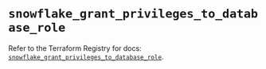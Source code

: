 # `snowflake_grant_privileges_to_database_role`

Refer to the Terraform Registry for docs: [`snowflake_grant_privileges_to_database_role`](https://registry.terraform.io/providers/snowflakedb/snowflake/2.1.1/docs/resources/grant_privileges_to_database_role).

